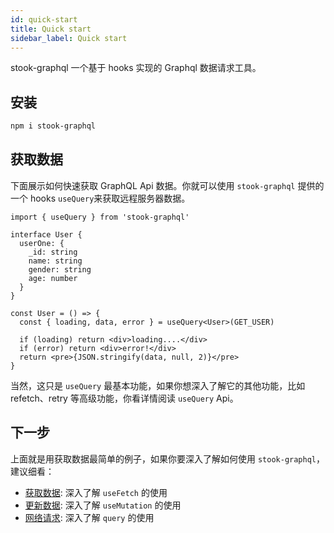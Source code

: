 ```yaml
---
id: quick-start
title: Quick start
sidebar_label: Quick start
---
```


stook-graphql 一个基于 hooks 实现的 Graphql 数据请求工具。

## 安装

```bash
npm i stook-graphql
```

## 获取数据

下面展示如何快速获取 GraphQL Api 数据。你就可以使用 `stook-graphql` 提供的一个 hooks `useQuery`来获取远程服务器数据。

```tsx
import { useQuery } from 'stook-graphql'

interface User {
  userOne: {
    _id: string
    name: string
    gender: string
    age: number
  }
}

const User = () => {
  const { loading, data, error } = useQuery<User>(GET_USER)

  if (loading) return <div>loading....</div>
  if (error) return <div>error!</div>
  return <pre>{JSON.stringify(data, null, 2)}</pre>
}
```

当然，这只是 `useQuery` 最基本功能，如果你想深入了解它的其他功能，比如 refetch、retry 等高级功能，你看详情阅读 `useQuery` Api。

## 下一步

上面就是用获取数据最简单的例子，如果你要深入了解如何使用 `stook-graphql`，建议细看：

- [获取数据](/docs/graphql/useQuery): 深入了解 `useFetch` 的使用
- [更新数据](/docs/graphql/useMutation): 深入了解 `useMutation` 的使用
- [网络请求](/docs/graphql/query): 深入了解 `query` 的使用
